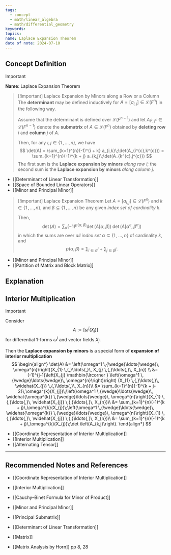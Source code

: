 ```yaml
---
tags:
  - concept
  - math/linear_algebra
  - math/differential_geometry
keywords: 
topics: 
name: Laplace Expansion Theorem
date of note: 2024-07-10
---
```


## Concept Definition

>[!important]
>**Name**: Laplace Expansion Theorem

>[!important] Laplace Expansion by Minors along a Row or a Column
>The **determinant** may be defined inductively for $A = [a_{i,j}] \in \mathcal{L}(F^n)$ in the following way. 
>
>Assume that the determinant is defined over $\mathcal{L}(F^{n-1})$ and let $A_{i^{c},j^{c}} \in \mathcal{L}(F^{n-1})$ denote the **submatrix** of $A \in \mathcal{L}(F^n)$ obtained by **deleting row** $i$ and **column** $j$ of $A$. 
>
>Then, for any $i, j \in \{ 1 \,{,}\ldots{,}\, n\}$, we have 
>$$
>\det(A) = \sum_{k=1}^{n}(-1)^{i + k} a_{i,k}\;\det(A_{i^{c},k^{c}}) = \sum_{k=1}^{n}(-1)^{k + j} a_{k,j}\;\det(A_{k^{c},j^{c}})
>$$
>The first sum is the **Laplace expansion by minors** *along row* $i$; the second sum is the **Laplace expansion by minors** *along column* $j$.

- [[Determinant of Linear Transformation]]
- [[Space of Bounded Linear Operators]]
- [[Minor and Principal Minor]]

>[!important] Laplace Expansion Theorem
>Let $A = [a_{i,j}] \in \mathcal{L}(F^n)$ and $k \in \{ 1 \,{,}\ldots{,}\,n \}$, and $\beta \subseteq \{ 1 \,{,}\ldots{,}\,n \}$ be any given *index set of cardinality* $k$.
>
>Then, 
>$$
>\det(A) = \sum_{\alpha} (-1)^{p(\alpha, \beta)} \det\left(A[\alpha, \beta]\right)\;\det\left(A[\alpha^c, \beta^c]\right)
>$$
>in which the sums are over *all index set* $\alpha \subseteq \{ 1 \,{,}\ldots{,}\, n\}$ of cardinality $k$, and $$p(\alpha, \beta) = \sum_{i\in \alpha}i + \sum_{j\in \beta}j.$$

- [[Minor and Principal Minor]]
- [[Partition of Matrix and Block Matrix]]

## Explanation


## Interior Multiplication

>[!important]
>Consider $$A := \left[ \omega^i(X_{j}) \right] $$ for differential $1$-forms $\omega^i$ and vector fields $X_{j}$. 
>
>Then the **Laplace expansion by minors** is a special form of  **expansion of interior multiplication**
>$$
>\begin{align*}
>\det(A) &= \left(\omega^1 \,{\wedge}\ldots{\wedge}\, \omega^{n}\right)(X_{1} \,{,}\ldots{,}\, X_{j} \,{,}\ldots{,}\, X_{n}) \\
>&= (-1)^{j-1}\left(X_{j} \mathbin{\lrcorner } \left(\omega^1 \,{\wedge}\ldots{\wedge}\, \omega^{n}\right)\right) (X_{1} \,{,}\ldots{,}\, \widehat{X_{j}} \,{,}\ldots{,}\, X_{n})\\
>&= \sum_{k=1}^{n}(-1)^{k + j-2}\,\omega^{k}(X_{j})\;\left(\omega^1 \,{\wedge}\ldots{\wedge}\, \widehat{\omega^{k}} \,{\wedge}\ldots{\wedge}\, \omega^{n}\right)(X_{1} \,{,}\ldots{,}\, \widehat{X_{j}} \,{,}\ldots{,}\, X_{n})\\
>&= \sum_{k=1}^{n}(-1)^{k + j}\,\omega^{k}(X_{j})\;\left(\omega^1 \,{\wedge}\ldots{\wedge}\, \widehat{\omega^{k}} \,{\wedge}\ldots{\wedge}\, \omega^{n}\right)(X_{1} \,{,}\ldots{,}\, \widehat{X_{j}} \,{,}\ldots{,}\, X_{n})\\
>&=  \sum_{k=1}^{n}(-1)^{k + j}\,\omega^{k}(X_{j})\;\det \left(A_{k,j}\right).
>\end{align*}
>$$

- [[Coordinate Representation of Interior Multiplication]]
- [[Interior Multiplication]]
- [[Alternating Tensor]]


-----------
##  Recommended Notes and References


- [[Coordinate Representation of Interior Multiplication]]
- [[Interior Multiplication]]


- [[Cauchy–Binet Formula for Minor of Product]]
- [[Minor and Principal Minor]]
- [[Principal Submatrix]]
- [[Determinant of Linear Transformation]]
- [[Matrix]]



- [[Matrix Analysis by Horn]] pp 8, 28
